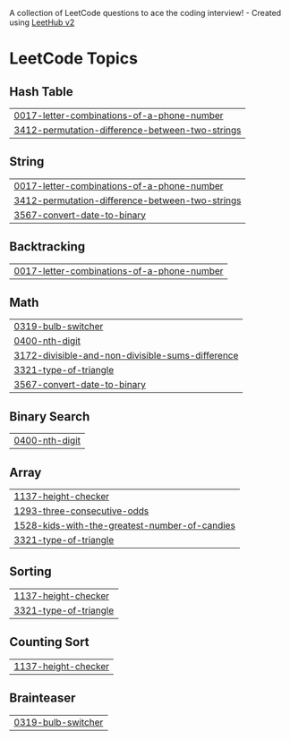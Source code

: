 A collection of LeetCode questions to ace the coding interview! - Created using [LeetHub v2](https://github.com/arunbhardwaj/LeetHub-2.0)
<!---LeetCode Topics Start-->
# LeetCode Topics
## Hash Table
|  |
| ------- |
| [0017-letter-combinations-of-a-phone-number](https://github.com/Deeks779/LeetCode/tree/master/0017-letter-combinations-of-a-phone-number) |
| [3412-permutation-difference-between-two-strings](https://github.com/Deeks779/LeetCode/tree/master/3412-permutation-difference-between-two-strings) |
## String
|  |
| ------- |
| [0017-letter-combinations-of-a-phone-number](https://github.com/Deeks779/LeetCode/tree/master/0017-letter-combinations-of-a-phone-number) |
| [3412-permutation-difference-between-two-strings](https://github.com/Deeks779/LeetCode/tree/master/3412-permutation-difference-between-two-strings) |
| [3567-convert-date-to-binary](https://github.com/Deeks779/LeetCode/tree/master/3567-convert-date-to-binary) |
## Backtracking
|  |
| ------- |
| [0017-letter-combinations-of-a-phone-number](https://github.com/Deeks779/LeetCode/tree/master/0017-letter-combinations-of-a-phone-number) |
## Math
|  |
| ------- |
| [0319-bulb-switcher](https://github.com/Deeks779/LeetCode/tree/master/0319-bulb-switcher) |
| [0400-nth-digit](https://github.com/Deeks779/LeetCode/tree/master/0400-nth-digit) |
| [3172-divisible-and-non-divisible-sums-difference](https://github.com/Deeks779/LeetCode/tree/master/3172-divisible-and-non-divisible-sums-difference) |
| [3321-type-of-triangle](https://github.com/Deeks779/LeetCode/tree/master/3321-type-of-triangle) |
| [3567-convert-date-to-binary](https://github.com/Deeks779/LeetCode/tree/master/3567-convert-date-to-binary) |
## Binary Search
|  |
| ------- |
| [0400-nth-digit](https://github.com/Deeks779/LeetCode/tree/master/0400-nth-digit) |
## Array
|  |
| ------- |
| [1137-height-checker](https://github.com/Deeks779/LeetCode/tree/master/1137-height-checker) |
| [1293-three-consecutive-odds](https://github.com/Deeks779/LeetCode/tree/master/1293-three-consecutive-odds) |
| [1528-kids-with-the-greatest-number-of-candies](https://github.com/Deeks779/LeetCode/tree/master/1528-kids-with-the-greatest-number-of-candies) |
| [3321-type-of-triangle](https://github.com/Deeks779/LeetCode/tree/master/3321-type-of-triangle) |
## Sorting
|  |
| ------- |
| [1137-height-checker](https://github.com/Deeks779/LeetCode/tree/master/1137-height-checker) |
| [3321-type-of-triangle](https://github.com/Deeks779/LeetCode/tree/master/3321-type-of-triangle) |
## Counting Sort
|  |
| ------- |
| [1137-height-checker](https://github.com/Deeks779/LeetCode/tree/master/1137-height-checker) |
## Brainteaser
|  |
| ------- |
| [0319-bulb-switcher](https://github.com/Deeks779/LeetCode/tree/master/0319-bulb-switcher) |
<!---LeetCode Topics End-->